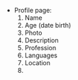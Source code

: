 - Profile page:
    1) Name
    2) Age (date birth)
    3) Photo
    4) Description
    5) Profession
    6) Languages
    7) Location
    8) 